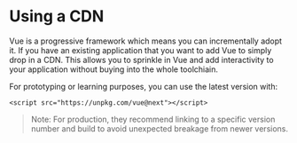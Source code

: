 # Using a CDN

Vue is a progressive framework which means you can incrementally adopt it. If you have an existing application that you want to add Vue to simply drop in a CDN. This allows you to sprinkle in Vue and add interactivity to your application without buying into the whole toolchiain.

For prototyping or learning purposes, you can use the latest version with:

```
<script src="https://unpkg.com/vue@next"></script>
```

> Note: For production, they recommend linking to a specific version number and build to avoid unexpected breakage from newer versions.
